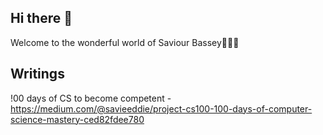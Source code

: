 ## Hi there 👋
Welcome to the wonderful world of Saviour Bassey😮‍💨🤯

## Writings
!00 days of CS to become competent - https://medium.com/@savieeddie/project-cs100-100-days-of-computer-science-mastery-ced82fdee780
<!--
**Bassey-Saviour/Bassey-Saviour** is a ✨ _special_ ✨ repository because its `README.md` (this file) appears on your GitHub profile.

Here are some ideas to get you started:

- 🔭 I’m currently working on ...
- 🌱 I’m currently learning ...
- 👯 I’m looking to collaborate on ...
- 🤔 I’m looking for help with ...
- 💬 Ask me about ...
- 📫 How to reach me: ...
- 😄 Pronouns: ...
- ⚡ Fun fact: ...
-->
